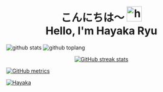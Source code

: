<h1 align="center">こんにちは〜 <img src="https://user-images.githubusercontent.com/1303154/88677602-1635ba80-d120-11ea-84d8-d263ba5fc3c0.gif" width="40px" alt="hi"><br>Hello, I'm Hayaka Ryu</h1>

![github stats](https://github-readme-stats.vercel.app/api?username=HayakaRyu&show_icons=true&theme=radical)
![github toplang](https://github-readme-stats.vercel.app/api/top-langs/?username=HayakaRyu&layout=compact&theme=nightowl)
<p align="center">
  <a href="https://github.com/HayakaRyu"><img title="GitHub streak stats" src="(https://github-readme-streak-stats.herokuapp.com/?user=HayakaRyu" /></a>
  <a href=[](https://github-readme-streak-stats.herokuapp.com/?user=HayakaRyu)
![Profile views](https://gpvc.arturio.dev/HayakaRyu)  
</p>

![GitHub metrics](https://metrics.lecoq.io/HayakaRyu)  

[![Hayaka](https://telegra.ph/file/74a886a7d18f1352f5d3e.gif)](https://github.com/HayakaRyu)
